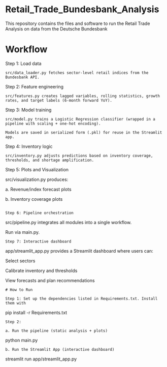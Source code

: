 # Retail_Trade_Bundesbank_Analysis

This repository contains the files and software to run the Retail Trade Analysis on data from the Deutsche Bundesbank 


# Workflow

Step 1: Load data
```
src/data_loader.py fetches sector-level retail indices from the Bundesbank API.
```
Step 2: Feature engineering
```
src/features.py creates lagged variables, rolling statistics, growth rates, and target labels (6-month forward YoY).
```
Step 3: Model training
```
src/model.py trains a Logistic Regression classifier (wrapped in a pipeline with scaling + one-hot encoding).

Models are saved in serialized form (.pkl) for reuse in the Streamlit app.
```
Step 4: Inventory logic
```
src/inventory.py adjusts predictions based on inventory coverage, thresholds, and shortage amplification.
```
Step 5: Plots and Visualization

src/visualization.py produces:

a. Revenue/index forecast plots

b. Inventory coverage plots
```

Step 6: Pipeline orchestration
```
src/pipeline.py integrates all modules into a single workflow.

Run via main.py.
```
Step 7: Interactive dashboard
```
app/streamlit_app.py provides a Streamlit dashboard where users can:

Select sectors

Calibrate inventory and thresholds

View forecasts and plan recommendations
```
# How to Run

Step 1: Set up the dependencies listed in Requirements.txt. Install them with 

```
pip install -r Requirements.txt
```
Step 2: 

a. Run the pipeline (static analysis + plots)

```
python main.py
```
b. Run the Streamlit App (interactive dashboard)

```
streamlit run app/streamlit_app.py
```
